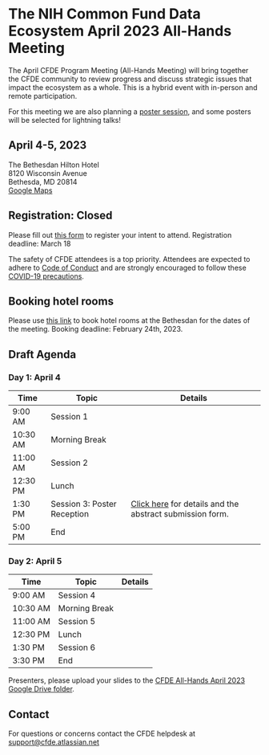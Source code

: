 # The NIH Common Fund Data Ecosystem April 2023 All-Hands Meeting

The April CFDE Program Meeting (All-Hands Meeting) will bring together the CFDE community to review progress and discuss strategic issues that impact the ecosystem as a whole. This is a hybrid event with in-person and remote participation.

For this meeting we are also planning a [poster session](https://nih-cfde.github.io/2023-april-all-hands-meeting/ABSTRACTS), and some
posters will be selected for lightning talks! 

## April 4-5, 2023

The Bethesdan Hilton Hotel <br/>
8120 Wisconsin Avenue <br/>
Bethesda, MD 20814 <br/>
[Google Maps](https://goo.gl/maps/bYKJiKZeGnmywWCm8)


## Registration: Closed

Please fill out [this form](https://forms.gle/G7SEEcJdjZozbUUg6) to register your intent to attend. Registration deadline: March 18

The safety of CFDE attendees is a top priority. Attendees are expected to adhere to [Code of Conduct](https://nih-cfde.github.io/2023-april-all-hands-meeting/CODEOFCONDUCT/) and are strongly encouraged to follow these [COVID-19 precautions](https://nih-cfde.github.io/2023-april-all-hands-meeting/COVID/).

## Booking hotel rooms

Please use [this link](https://www.hilton.com/en/book/reservation/deeplink/?ctyhocn=WASBAUP&groupCode=CF4&arrivaldate=2023-04-03&departuredate=2023-04-06&cid=OM,WW,HILTONLINK,EN,DirectLink&fromId=HILTONLINKDIRECT) to book hotel rooms at the Bethesdan for the dates of the meeting. Booking deadline: February 24th, 2023.

## Draft Agenda 

### Day 1: April 4

| Time     | Topic         | Details |
|----------|---------------|---------|
| 9:00 AM  | Session 1     |         |
| 10:30 AM | Morning Break |         |
| 11:00 AM | Session 2     |         |
| 12:30 PM | Lunch         |         |
| 1:30 PM  | Session 3: Poster Reception  | [Click here](https://nih-cfde.github.io/2023-april-all-hands-meeting/ABSTRACTS) for details and the abstract submission form. |
| 5:00 PM  | End           |         |


### Day 2: April 5

| Time     | Topic         | Details |
|----------|---------------|---------|
| 9:00 AM  | Session 4     |         |
| 10:30 AM | Morning Break |         |
| 11:00 AM | Session 5     |         |
| 12:30 PM | Lunch         |         |
| 1:30 PM  | Session 6     |         |
| 3:30 PM  | End           |         |

Presenters, please upload your slides to the [CFDE All-Hands April 2023 Google Drive folder](https://drive.google.com/drive/folders/1axSoVORpgKjNnWYF_gQngGml5ZDvZRAH?usp=sharing).

## Contact

For questions or concerns contact the CFDE helpdesk at [support@cfde.atlassian.net](mailto:support@cfde.atlassian.net)
